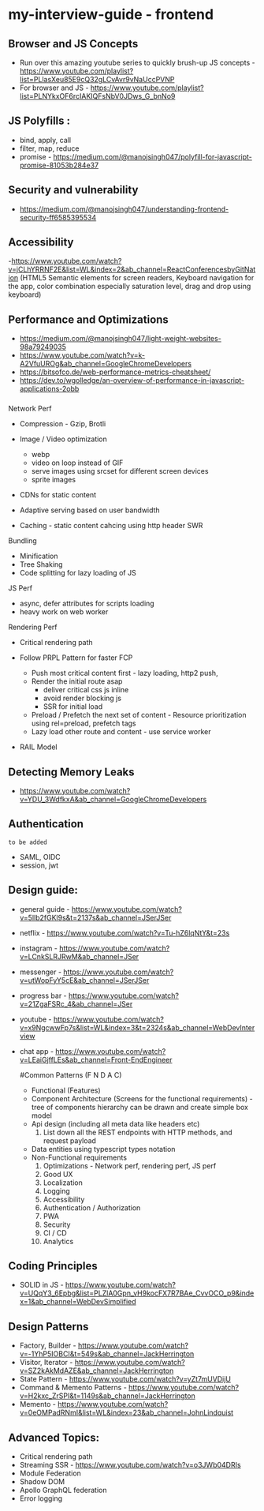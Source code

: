# my-interview-guide - frontend

## Browser and JS Concepts
- Run over this amazing youtube series to quickly brush-up JS concepts - https://www.youtube.com/playlist?list=PLlasXeu85E9cQ32gLCvAvr9vNaUccPVNP
- For browser and JS - https://www.youtube.com/playlist?list=PLNYkxOF6rcIAKIQFsNbV0JDws_G_bnNo9

## JS Polyfills :
- bind, apply, call
- filter, map, reduce
- promise - https://medium.com/@manojsingh047/polyfill-for-javascript-promise-81053b284e37

## Security and vulnerability
- https://medium.com/@manojsingh047/understanding-frontend-security-ff6585395534

## Accessibility
-https://www.youtube.com/watch?v=jCLhYRRNF2E&list=WL&index=2&ab_channel=ReactConferencesbyGitNation
(HTML5 Semantic elements for screen readers, Keyboard navigation for the app, color combination especially saturation level, drag and drop using keyboard)

## Performance and Optimizations
- https://medium.com/@manojsingh047/light-weight-websites-98a79249035
- https://www.youtube.com/watch?v=k-A2VfuUROg&ab_channel=GoogleChromeDevelopers
- https://bitsofco.de/web-performance-metrics-cheatsheet/
- https://dev.to/wgolledge/an-overview-of-performance-in-javascript-applications-2obb

###
Network Perf
- Compression - Gzip, Brotli
- Image / Video optimization 
  - webp 
  - video on loop instead of GIF
  - serve images using srcset for different screen devices
  - sprite images
  
- CDNs for static content
- Adaptive serving based on user bandwidth
- Caching - static content cahcing using http header SWR

Bundling
- Minification
- Tree Shaking
- Code splitting for lazy loading of JS

JS Perf
- async, defer attributes for scripts loading
- heavy work on web worker
  
Rendering Perf
- Critical rendering path
- Follow PRPL Pattern for faster FCP
    - Push most critical content first - lazy loading, http2 push,
    - Render the initial route asap 
        - deliver critical css js inline
        - avoid render blocking js
        - SSR for initial load
    - Preload / Prefetch the next set of content - Resource prioritization using rel=preload, prefetch tags
    - Lazy load other route and content - use service worker

- RAIL Model

## Detecting Memory Leaks
- https://www.youtube.com/watch?v=YDU_3WdfkxA&ab_channel=GoogleChromeDevelopers

## Authentication
```to be added```
- SAML, OIDC
- session, jwt

## Design guide:
- general guide - https://www.youtube.com/watch?v=5llb2fGKl9s&t=2137s&ab_channel=JSerJSer
- netflix - https://www.youtube.com/watch?v=Tu-hZ6lqNtY&t=23s
- instagram - https://www.youtube.com/watch?v=LCnkSLRJRwM&ab_channel=JSer
- messenger - https://www.youtube.com/watch?v=utWopFyY5cE&ab_channel=JSerJSer
- progress bar - https://www.youtube.com/watch?v=21ZgaFSRc_4&ab_channel=JSer
- youtube - https://www.youtube.com/watch?v=x9NgcwwFp7s&list=WL&index=3&t=2324s&ab_channel=WebDevInterview
- chat app - https://www.youtube.com/watch?v=LEaiGjffLEs&ab_channel=Front-EndEngineer
  
    #Common Patterns (F N D A C) 
    - Functional (Features)
    - Component Architecture (Screens for the functional requirements) - tree of components hierarchy can be drawn and create simple box model  
    - Api design (including all meta data like headers etc)
        1. List down all the REST endpoints with HTTP methods, and request payload
    - Data entities using typescript types notation
    - Non-Functional requirements
        1. Optimizations - Network perf, rendering perf, JS perf
        2. Good UX
        3. Localization
        4. Logging 
        5. Accessibility
        6. Authentication / Authorization
        7. PWA
        8. Security
        9. CI / CD
        10. Analytics


## Coding Principles
- SOLID in JS - https://www.youtube.com/watch?v=UQqY3_6Epbg&list=PLZlA0Gpn_vH9kocFX7R7BAe_CvvOCO_p9&index=1&ab_channel=WebDevSimplified

## Design Patterns
- Factory, Builder - https://www.youtube.com/watch?v=-1YhP5IOBCI&t=549s&ab_channel=JackHerrington
- Visitor, Iterator - https://www.youtube.com/watch?v=SZ2kAkMdAZE&ab_channel=JackHerrington
- State Pattern - https://www.youtube.com/watch?v=yZt7mUVDijU
- Command & Memento Patterns - https://www.youtube.com/watch?v=H2kxc_ZrSPI&t=1149s&ab_channel=JackHerrington
- Memento - https://www.youtube.com/watch?v=0eOMPadRNmI&list=WL&index=23&ab_channel=JohnLindquist
 
## Advanced Topics:
- Critical rendering path
- Streaming SSR - https://www.youtube.com/watch?v=o3JWb04DRIs
- Module Federation
- Shadow DOM
- Apollo GraphQL federation
- Error logging


